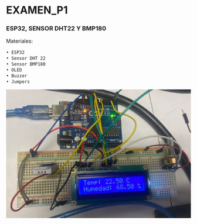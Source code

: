 # EXAMEN_P1
### ESP32, SENSOR DHT22 Y BMP180
Materiales:

```
• ESP32
• Sensor DHT 22
• Sensor BMP180
• OLED
• Buzzer
• Jumpers

```
![Evidencia.](https://github.com/HH804/PRACTICAS/blob/main/PRACTICA%201%20-%20EVIDENCIA%201.jpeg)
